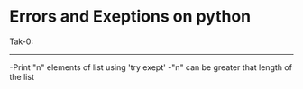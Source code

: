 Errors and Exeptions on python
==============================
Tak-0:
******
-Print "n" elements of list using 'try exept'
-"n" can be greater that length of the list
